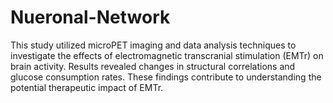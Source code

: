 # Nueronal-Network
This study utilized microPET imaging and data analysis techniques to investigate the effects of electromagnetic transcranial stimulation (EMTr) on brain activity. Results revealed changes in structural correlations and glucose consumption rates. These findings contribute to understanding the potential therapeutic impact of EMTr.
